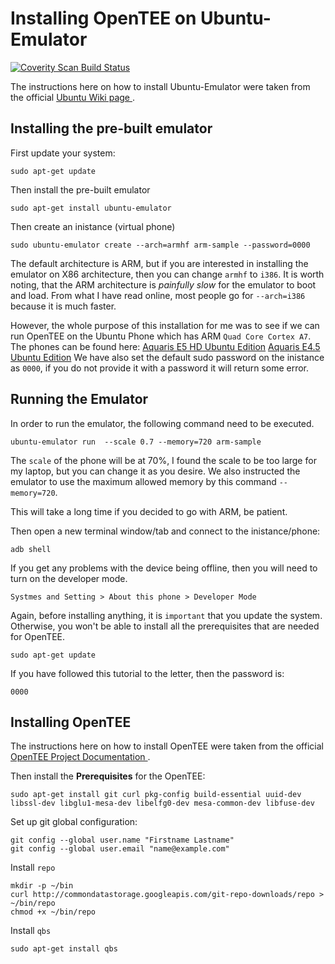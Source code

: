Installing OpenTEE on Ubuntu-Emulator
======

<a href="https://scan.coverity.com/projects/1nquisit0r-ubuntu-phone">
  <img alt="Coverity Scan Build Status"
       src="https://scan.coverity.com/projects/6776/badge.svg"/>
</a>

The instructions here on how to install Ubuntu-Emulator were taken from the official <a href="https://wiki.ubuntu.com/Touch/Emulator" target="_blank">Ubuntu Wiki page </a>. 

Installing the pre-built emulator
------

First update your system:
 ```
 sudo apt-get update
```

Then install the pre-built emulator

```
sudo apt-get install ubuntu-emulator
```

Then create an inistance (virtual phone)

```
sudo ubuntu-emulator create --arch=armhf arm-sample --password=0000
```
The default architecture is ARM, but if you are interested in installing the emulator on X86 architecture, then you can change `armhf` to `i386`. 
It is worth noting, that the ARM architecture is *painfully slow* for the emulator to boot and load. From what I have read online, most people go for `--arch=i386` because it is much faster.

However, the whole purpose of this installation for me was to see if we can run OpenTEE on the Ubuntu Phone which has ARM `Quad Core Cortex A7`.
The phones can be found here: 
<a href="http://www.store.bq.com/gl/ubuntu-edition-e5" target="_blank">Aquaris E5 HD Ubuntu Edition</a>
<a href="http://www.store.bq.com/gl/ubuntu-edition-e-4-5" target="_blank">Aquaris E4.5 Ubuntu Edition</a>
We have also set the default sudo password on the inistance as `0000`, if you do not provide it with a password it will return some error.

Running the Emulator
------
In order to run the emulator, the following command need to be executed.
```
ubuntu-emulator run  --scale 0.7 --memory=720 arm-sample
```
The `scale` of the phone will be at 70%, I found the scale to be too large for my laptop, but you can change it as you desire. We also instructed the emulator to use the maximum allowed memory by this command `--memory=720`.

This will take a long time if you decided to go with ARM, be patient.
 
Then open a new terminal window/tab and connect to the inistance/phone:
```
adb shell
```
If you get any problems with the device being offline, then you will need to turn on the developer mode.
```
Systmes and Setting > About this phone > Developer Mode
```  

Again, before installing anything, it is `important` that you update the system. Otherwise, you won't be able to install all the prerequisites that are needed for OpenTEE.
```
sudo apt-get update
```
If you have followed this tutorial to the letter, then the password is: 
```
0000
```

Installing OpenTEE
------
The instructions here on how to install OpenTEE were taken from the official <a href="https://github.com/Open-TEE/project" target="_blank">OpenTEE Project Documentation </a>.

Then install the **Prerequisites** for the OpenTEE:
``` 
sudo apt-get install git curl pkg-config build-essential uuid-dev libssl-dev libglu1-mesa-dev libelfg0-dev mesa-common-dev libfuse-dev
```
Set up git global configuration:
```
git config --global user.name "Firstname Lastname"
git config --global user.email "name@example.com"
```
Install `repo`
```
mkdir -p ~/bin
curl http://commondatastorage.googleapis.com/git-repo-downloads/repo > ~/bin/repo
chmod +x ~/bin/repo
```
Install `qbs`
```
sudo apt-get install qbs
```